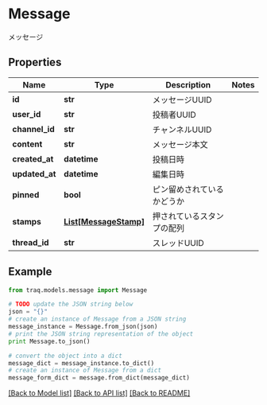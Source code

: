 # Message

メッセージ

## Properties

Name | Type | Description | Notes
------------ | ------------- | ------------- | -------------
**id** | **str** | メッセージUUID | 
**user_id** | **str** | 投稿者UUID | 
**channel_id** | **str** | チャンネルUUID | 
**content** | **str** | メッセージ本文 | 
**created_at** | **datetime** | 投稿日時 | 
**updated_at** | **datetime** | 編集日時 | 
**pinned** | **bool** | ピン留めされているかどうか | 
**stamps** | [**List[MessageStamp]**](MessageStamp.md) | 押されているスタンプの配列 | 
**thread_id** | **str** | スレッドUUID | 

## Example

```python
from traq.models.message import Message

# TODO update the JSON string below
json = "{}"
# create an instance of Message from a JSON string
message_instance = Message.from_json(json)
# print the JSON string representation of the object
print Message.to_json()

# convert the object into a dict
message_dict = message_instance.to_dict()
# create an instance of Message from a dict
message_form_dict = message.from_dict(message_dict)
```
[[Back to Model list]](../README.md#documentation-for-models) [[Back to API list]](../README.md#documentation-for-api-endpoints) [[Back to README]](../README.md)


